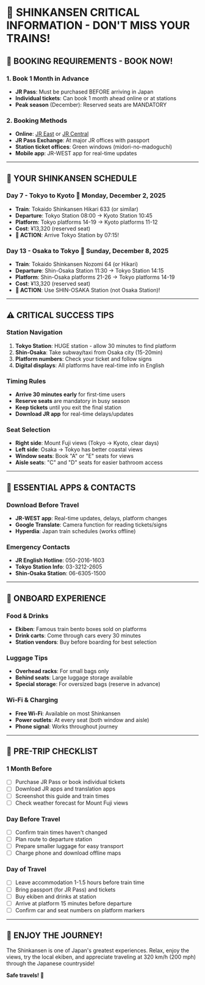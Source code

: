 # 🚅 SHINKANSEN CRITICAL INFORMATION - DON'T MISS YOUR TRAINS!

## 🚨 **BOOKING REQUIREMENTS - BOOK NOW!**

### **1. Book 1 Month in Advance**
- **JR Pass**: Must be purchased BEFORE arriving in Japan
- **Individual tickets**: Can book 1 month ahead online or at stations
- **Peak season** (December): Reserved seats are MANDATORY

### **2. Booking Methods**
- **Online**: [JR East](https://www.jreast.co.jp/e/) or [JR Central](https://jr-central.co.jp/en/)
- **JR Pass Exchange**: At major JR offices with passport
- **Station ticket offices**: Green windows (midori-no-madoguchi)
- **Mobile app**: JR-WEST app for real-time updates

---

## 🚅 **YOUR SHINKANSEN SCHEDULE**

### **Day 7 - Tokyo to Kyoto** 📅 Monday, December 2, 2025
- **Train**: Tokaido Shinkansen Hikari 633 (or similar)
- **Departure**: Tokyo Station 08:00 → Kyoto Station 10:45
- **Platform**: Tokyo platforms 14-19 → Kyoto platforms 11-12
- **Cost**: ¥13,320 (reserved seat)
- **🎯 ACTION**: Arrive Tokyo Station by 07:15!

### **Day 13 - Osaka to Tokyo** 📅 Sunday, December 8, 2025
- **Train**: Tokaido Shinkansen Nozomi 64 (or Hikari)
- **Departure**: Shin-Osaka Station 11:30 → Tokyo Station 14:15
- **Platform**: Shin-Osaka platforms 21-26 → Tokyo platforms 14-19
- **Cost**: ¥13,320 (reserved seat)
- **🎯 ACTION**: Use SHIN-OSAKA Station (not Osaka Station)!

---

## ⚠️ **CRITICAL SUCCESS TIPS**

### **Station Navigation**
1. **Tokyo Station**: HUGE station - allow 30 minutes to find platform
2. **Shin-Osaka**: Take subway/taxi from Osaka city (15-20min)
3. **Platform numbers**: Check your ticket and follow signs
4. **Digital displays**: All platforms have real-time info in English

### **Timing Rules**
- **Arrive 30 minutes early** for first-time users
- **Reserve seats** are mandatory in busy season
- **Keep tickets** until you exit the final station
- **Download JR app** for real-time delays/updates

### **Seat Selection**
- **Right side**: Mount Fuji views (Tokyo → Kyoto, clear days)
- **Left side**: Osaka → Tokyo has better coastal views
- **Window seats**: Book "A" or "E" seats for views
- **Aisle seats**: "C" and "D" seats for easier bathroom access

---

## 📱 **ESSENTIAL APPS & CONTACTS**

### **Download Before Travel**
- **JR-WEST app**: Real-time updates, delays, platform changes
- **Google Translate**: Camera function for reading tickets/signs
- **Hyperdia**: Japan train schedules (works offline)

### **Emergency Contacts**
- **JR English Hotline**: 050-2016-1603
- **Tokyo Station Info**: 03-3212-2605
- **Shin-Osaka Station**: 06-6305-1500

---

## 🍱 **ONBOARD EXPERIENCE**

### **Food & Drinks**
- **Ekiben**: Famous train bento boxes sold on platforms
- **Drink carts**: Come through cars every 30 minutes
- **Station vendors**: Buy before boarding for best selection

### **Luggage Tips**
- **Overhead racks**: For small bags only
- **Behind seats**: Large luggage storage available
- **Special storage**: For oversized bags (reserve in advance)

### **Wi-Fi & Charging**
- **Free Wi-Fi**: Available on most Shinkansen
- **Power outlets**: At every seat (both window and aisle)
- **Phone signal**: Works throughout journey

---

## 🎯 **PRE-TRIP CHECKLIST**

### **1 Month Before**
- [ ] Purchase JR Pass or book individual tickets
- [ ] Download JR apps and translation apps
- [ ] Screenshot this guide and train times
- [ ] Check weather forecast for Mount Fuji views

### **Day Before Travel**
- [ ] Confirm train times haven't changed
- [ ] Plan route to departure station
- [ ] Prepare smaller luggage for easy transport
- [ ] Charge phone and download offline maps

### **Day of Travel**
- [ ] Leave accommodation 1-1.5 hours before train time
- [ ] Bring passport (for JR Pass) and tickets
- [ ] Buy ekiben and drinks at station
- [ ] Arrive at platform 15 minutes before departure
- [ ] Confirm car and seat numbers on platform markers

---

## 🚅 **ENJOY THE JOURNEY!**

The Shinkansen is one of Japan's greatest experiences. Relax, enjoy the views, try the local ekiben, and appreciate traveling at 320 km/h (200 mph) through the Japanese countryside!

**Safe travels! 🌸**
